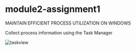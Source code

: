 # module2-assignment1

MAINTAIN EFFICIENT PROCESS UTILIZATION ON WINDOWS

Collect process information using the Task Manager

![taskview](https://user-images.githubusercontent.com/83501404/118984682-60cc4000-b99b-11eb-83b0-fc5d2fcbe2f7.png)

